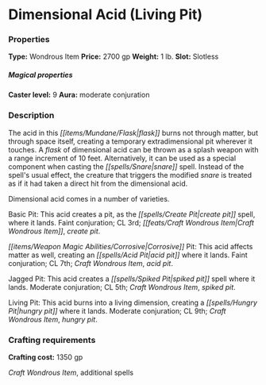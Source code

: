 ﻿---
Title: "Dimensional Acid (Living Pit)"
Type: "Wondrous Item"
Price: "2700 gp"
Weight: "1 lb."
Slot: "Slotless"
Caster level: "9"
Aura: "moderate conjuration"
Description: |
  "The acid in this flask burns not through matter, but through space itself, creating a temporary extradimensional pit wherever it touches. A flask of _dimensional acid_ can be thrown as a splash weapon with a range increment of 10 feet. Alternatively, it can be used as a special component when casting the _snare_ spell. Instead of the spell's usual effect, the creature that triggers the modified _snare_ is treated as if it had taken a direct hit from the _dimensional acid_.
  _Dimensional acid_ comes in a number of varieties.
  _Basic Pit_: This acid creates a pit, as the _create pit_ spell, where it lands. Faint conjuration; CL 3rd; Craft Wondrous Item, create pit.
  _Corrosive Pit_: This acid affects matter as well, creating an _acid pit_ where it lands. Faint conjuration; CL 7th; Craft Wondrous Item, _acid pit_.
  _Jagged Pit_: This acid creates a _spiked pit_ spell where it lands. Moderate conjuration; CL 5th; Craft Wondrous Item, _spiked pit_.
  _Living Pit_: This acid burns into a living dimension, creating a _hungry pit_ where it lands. Moderate conjuration; CL 9th; Craft Wondrous Item, _hungry pit_."
Crafting cost: "1350 gp"
Sources: "['Champions of Balance']"
---

# Dimensional Acid (Living Pit)

### Properties

**Type:** Wondrous Item **Price:** 2700 gp **Weight:** 1 lb. **Slot:** Slotless

##### Magical properties

**Caster level:** 9 **Aura:** moderate conjuration

### Description

The acid in this _[[items/Mundane/Flask|flask]]_ burns not through matter, but through space itself, creating a temporary extradimensional pit wherever it touches. A _flask_ of dimensional acid can be thrown as a splash weapon with a range increment of 10 feet. Alternatively, it can be used as a special component when casting the _[[spells/Snare|snare]]_ spell. Instead of the spell's usual effect, the creature that triggers the modified _snare_ is treated as if it had taken a direct hit from the dimensional acid.

Dimensional acid comes in a number of varieties.

Basic Pit: This acid creates a pit, as the _[[spells/Create Pit|create pit]]_ spell, where it lands. Faint conjuration; CL 3rd; _[[feats/Craft Wondrous Item|Craft Wondrous Item]]_, _create pit_.

_[[items/Weapon Magic Abilities/Corrosive|Corrosive]]_ Pit: This acid affects matter as well, creating an _[[spells/Acid Pit|acid pit]]_ where it lands. Faint conjuration; CL 7th; _Craft Wondrous Item_, _acid pit_.

Jagged Pit: This acid creates a _[[spells/Spiked Pit|spiked pit]]_ spell where it lands. Moderate conjuration; CL 5th; _Craft Wondrous Item_, _spiked pit_.

Living Pit: This acid burns into a living dimension, creating a _[[spells/Hungry Pit|hungry pit]]_ where it lands. Moderate conjuration; CL 9th; _Craft Wondrous Item_, _hungry pit_.

### Crafting requirements

**Crafting cost:** 1350 gp

_Craft Wondrous Item_, additional spells


